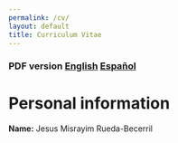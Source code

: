 ```yaml
---
permalink: /cv/
layout: default
title: Curriculum Vitae
---
```


### PDF version [English](https://github.com/altjerue/jmrb_cv/raw/master/JesusMRB_eng.pdf) [Español]()

# Personal information

**Name:** Jesus Misrayim Rueda-Becerril
